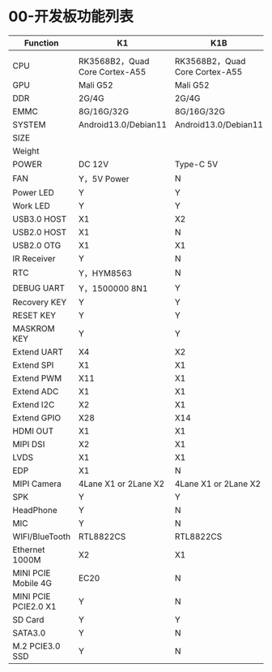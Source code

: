 # 00-开发板功能列表

| Function             | K1                             | K1B                            |
| -------------------- | ------------------------------ | ------------------------------ |
|                      |                                |                                |
| CPU                  | RK3568B2，Quad Core Cortex-A55 | RK3568B2，Quad Core Cortex-A55 |
| GPU                  | Mali G52                       | Mali G52                       |
| DDR                  | 2G/4G                          | 2G/4G                          |
| EMMC                 | 8G/16G/32G                     | 8G/16G/32G                     |
| SYSTEM               | Android13.0/Debian11           | Android13.0/Debian11           |
| SIZE                 |                                |                                |
| Weight               |                                |                                |
| POWER                | DC 12V                         | Type-C 5V                      |
| FAN                  | Y，5V Power                    | N                              |
| Power LED            | Y                              | Y                              |
| Work LED             | Y                              | Y                              |
| USB3.0 HOST          | X1                             | X2                             |
| USB2.0 HOST          | X1                             | N                              |
| USB2.0 OTG           | X1                             | X1                             |
| IR Receiver          | Y                              | N                              |
| RTC                  | Y，HYM8563                     | N                              |
| DEBUG UART           | Y，1500000 8N1                 | Y                              |
| Recovery KEY         | Y                              | Y                              |
| RESET KEY            | Y                              | Y                              |
| MASKROM KEY          | Y                              | Y                              |
| Extend UART          | X4                             | X2                             |
| Extend SPI           | X1                             | X1                             |
| Extend PWM           | X11                            | X1                             |
| Extend ADC           | X1                             | X1                             |
| Extend I2C           | X2                             | X1                             |
| Extend GPIO          | X28                            | X14                            |
| HDMI OUT             | X1                             | X1                             |
| MIPI DSI             | X2                             | X1                             |
| LVDS                 | X1                             | X1                             |
| EDP                  | X1                             | N                              |
| MIPI Camera          | 4Lane X1 or 2Lane X2           | 4Lane X1 or 2Lane X2           |
| SPK                  | Y                              | Y                              |
| HeadPhone            | Y                              | N                              |
| MIC                  | Y                              | N                              |
| WIFI/BlueTooth       | RTL8822CS                      | RTL8822CS                      |
| Ethernet 1000M       | X2                             | X1                             |
| MINI PCIE Mobile 4G  | EC20                           | N                              |
| MINI PCIE PCIE2.0 X1 | Y                              | N                              |
| SD Card              | Y                              | Y                              |
| SATA3.0              | Y                              | N                              |
| M.2 PCIE3.0 SSD      | Y                              | N                              |

